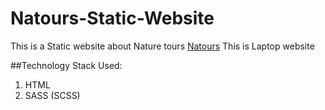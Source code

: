 # Natours-Static-Website
This is a Static website about Nature tours [Natours](https://pranavmunot.github.io/Natours-Static-Website/)
This is Laptop website 

##Technology Stack Used:
1. HTML
2. SASS (SCSS)
